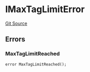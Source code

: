 # IMaxTagLimitError
[Git Source](https://github.com/thrackle-io/forte-rules-engine/blob/ca6c5450e5e6a46aa53ada940ee13a6c9dcc6be8/src/common/IErrors.sol)


## Errors
### MaxTagLimitReached

```solidity
error MaxTagLimitReached();
```


